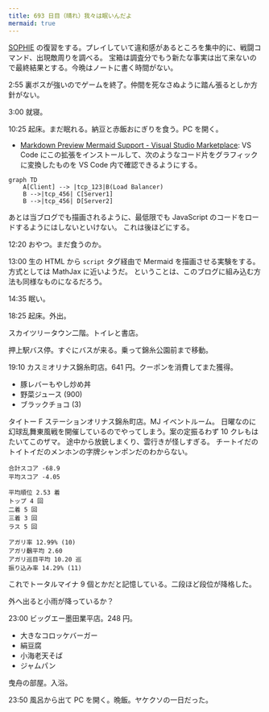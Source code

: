 ```yaml
---
title: 693 日目（晴れ）我々は眠いんだよ
mermaid: true
---
```


[SOPHIE][dtp22] の復習をする。プレイしていて違和感があるところを集中的に、戦闘コマンド、出現敵周りを調べる。
宝箱は調査分でもう新たな事実は出て来ないので最終結果とする。今晩はノートに書く時間がない。

2:55 裏ボスが強いのでゲームを終了。仲間を死なさぬように踏ん張るとしか方針がない。

3:00 就寝。

10:25 起床。まだ眠れる。納豆と赤飯おにぎりを食う。PC を開く。

* [Markdown Preview Mermaid Support - Visual Studio Marketplace](https://marketplace.visualstudio.com/items?itemName=bierner.markdown-mermaid):
  VS Code にこの拡張をインストールして、次のようなコード片をグラフィックに変換したものを
  VS Code 内で確認できるようにする。

```mermaid
graph TD
    A[Client] --> |tcp_123|B(Load Balancer)
    B -->|tcp_456| C[Server1]
    B -->|tcp_456| D[Server2]
```

あとは当ブログでも描画されるように、最低限でも JavaScript のコードをロードするようにはしないといけない。
これは後ほどにする。

12:20 おやつ。まだ食うのか。

13:00 生の HTML から `script` タグ経由で Mermaid を描画させる実験をする。方式としては MathJax に近いようだ。
ということは、このブログに組み込む方法も同様なものになるだろう。

14:35 眠い。

18:25 起床。外出。

スカイツリータウン二階。トイレと書店。

押上駅バス停。すぐにバスが来る。乗って錦糸公園前まで移動。

19:10 カスミオリナス錦糸町店。641 円。クーポンを消費してまた獲得。

* 豚レバーもやし炒め丼
* 野菜ジュース (900)
* ブラックチョコ (3)

タイトー F ステーションオリナス錦糸町店。MJ イベントルーム。
日曜なのに幻球乱舞東風戦を開催しているのでやってしまう。案の定振るわず 10 クレもはたいてこのザマ。
途中から放銃しまくり、雲行きが怪しすぎる。
チートイだのトイトイだのメンホンの字牌シャンポンだのわからない。

```text
合計スコア -68.9
平均スコア -4.05

平均順位 2.53 着
トップ 4 回
二着 5 回
三着 3 回
ラス 5 回

アガリ率 12.99% (10)
アガリ飜平均 2.60
アガリ巡目平均 10.20 巡
振り込み率 14.29% (11)
```

これでトータルマイナ 9 個とかだと記憶している。二段ほど段位が降格した。

外へ出ると小雨が降っているか？

23:00 ビッグエー墨田業平店。248 円。

* 大きなコロッケバーガー
* 絹豆腐
* 小海老天そば
* ジャムパン

曳舟の部屋。入浴。

23:50 風呂から出て PC を開く。晩飯。ヤケクソの一日だった。

[dtp22]: https://wodifes.net/game/show/469
